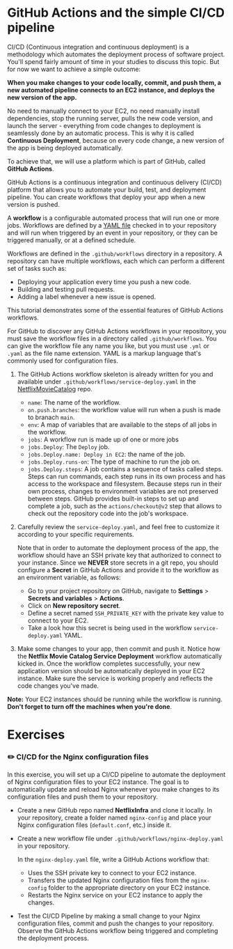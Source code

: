 # GitHub Actions and the simple CI/CD pipeline 

CI/CD (Continuous integration and continuous deployment) is a methodology which automates the deployment process of software project.
You'll spend fairly amount of time in your studies to discuss this topic. But for now we want to achieve a simple outcome:

**When you make changes to your code locally, commit, and push them, a new automated pipeline connects to an EC2 instance, and deploys the new version of the app.**

No need to manually connect to your EC2, no need manually install dependencies, stop the running server, pulls the new code version, and launch the server - everything from code changes to deployment is seamlessly done by an automatic process.
This is why it is called **Continuous Deployment**, because on every code change, a new version of the app is being deployed automatically.

To achieve that, we will use a platform which is part of GitHub, called **GitHub Actions**.

GitHub Actions is a continuous integration and continuous delivery (CI/CD) platform that allows you to automate your build, test, and deployment pipeline.
You can create workflows that deploy your app when a new version is pushed. 

A **workflow** is a configurable automated process that will run one or more jobs. 
Workflows are defined by a [YAML file](https://learnxinyminutes.com/docs/yaml/) checked in to your repository and will run when triggered by an event in your repository, or they can be triggered manually, or at a defined schedule.

Workflows are defined in the `.github/workflows` directory in a repository.
A repository can have multiple workflows, each which can perform a different set of tasks such as:

- Deploying your application every time you push a new code.
- Building and testing pull requests.
- Adding a label whenever a new issue is opened.

This tutorial demonstrates some of the essential features of GitHub Actions workflows.

For GitHub to discover any GitHub Actions workflows in your repository, you must save the workflow files in a directory called `.github/workflows`.
You can give the workflow file any name you like, but you must use `.yml` or `.yaml` as the file name extension.
YAML is a markup language that's commonly used for configuration files.


1. The GitHub Actions workflow skeleton is already written for you and available under `.github/workflows/service-deploy.yaml` in the [NetflixMovieCatalog][NetflixMovieCatalog] repo.

    - `name`: The name of the workflow.
    - `on.push.branches`: the workflow value will run when a push is made to branach `main`.
    - `env`: A map of variables that are available to the steps of all jobs in the workflow. 
    - `jobs`: A workflow run is made up of one or more jobs
    - `jobs.Deploy`: The `Deploy` job.
    - `jobs.Deploy.name: Deploy in EC2`: the name of the job.
    - `jobs.Deploy.runs-on`: The type of machine to run the job on.
    - `jobs.Deploy.steps`: A job contains a sequence of tasks called steps. 
       Steps can run commands, each step runs in its own process and has access to the workspace and filesystem.
       Because steps run in their own process, changes to environment variables are not preserved between steps.
       GitHub provides built-in steps to set up and complete a job, such as the `actions/checkout@v2` step that allows to check out the repository code into the job's workspace. 

2. Carefully review the `service-deploy.yaml`, and feel free to customize it according to your specific requirements.

   Note that in order to automate the deployment process of the app, the workflow should have an SSH private key that authorized to connect to your instance. Since we **NEVER** store secrets in a git repo, you should configure a **Secret** in GitHub Actions and provide it to the workflow as an environment variable, as follows:
   - Go to your project repository on GitHub, navigate to **Settings** > **Secrets and variables** > **Actions**.
   - Click on **New repository secret**.
   - Define a secret named `SSH_PRIVATE_KEY` with the private key value to connect to your EC2.
   - Take a look how this secret is being used in the workflow `service-deploy.yaml` YAML.
3. Make some changes to your app, then commit and push it. Notice how the **Netflix Movie Catalog Service Deployment** workflow automatically kicked in. Once the workflow completes successfully, your new application version should be automatically deployed in your EC2 instance. Make sure the service is working properly and reflects the code changes you've made. 

**Note:** Your EC2 instances should be running while the workflow is running. **Don't forget to turn off the machines when you're done**.



[git_gitflow]: https://exit-zero-academy.github.io/DevOpsTheHardWayAssets/img/git_gitflow.png
[NetflixMovieCatalog]: https://github.com/exit-zero-academy/NetflixMovieCatalog.git

# Exercises

### :pencil2: CI/CD for the Nginx configuration files

In this exercise, you will set up a CI/CD pipeline to automate the deployment of Nginx configuration files to your EC2 instance.
The goal is to automatically update and reload Nginx whenever you make changes to its configuration files and push them to your repository.

- Create a new GitHub repo named **NetflixInfra** and clone it locally. 
  In your repository, create a folder named `nginx-config` and place your Nginx configuration files (`default.conf`, etc.) inside it.

- Create a new workflow file under `.github/workflows/nginx-deploy.yaml` in your repository. 
  
  In the `nginx-deploy.yaml` file, write a GitHub Actions workflow that:
     - Uses the SSH private key to connect to your EC2 instance.
     - Transfers the updated Nginx configuration files from the `nginx-config` folder to the appropriate directory on your EC2 instance.
     - Restarts the Nginx service on your EC2 instance to apply the changes.

- Test the CI/CD Pipeline by making a small change to your Nginx configuration files, commit and push the changes to your repository.
  Observe the GitHub Actions workflow being triggered and completing the deployment process.
